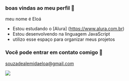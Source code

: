 ### boas vindas ao meu perfil 🐰
meu nome é Eloá

- Estou estudando o [Alura] (https://www.alura.com.br)
- Estou desenvolvendo na linguagem JavaScript
- utilizo esse espaço para organizar meus projetos

### Você pode entrar em contato comigo 💌
souzadealemidaeloa@gmail.com

![](https://media1.tenor.com/m/iDBoG_MibBoAAAAC/buster-bunny-tiny-toons-looniversity-80s-workout-dance-cartoon.gif)

